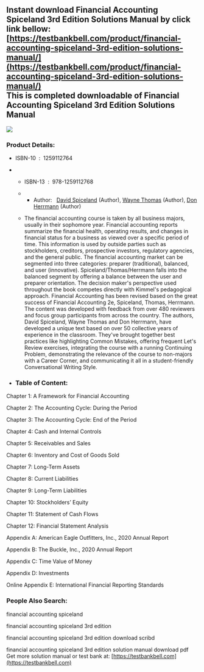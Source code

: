 Instant download **Financial Accounting Spiceland 3rd Edition Solutions Manual** by click link bellow:  
[https://testbankbell.com/product/financial-accounting-spiceland-3rd-edition-solutions-manual/](https://testbankbell.com/product/financial-accounting-spiceland-3rd-edition-solutions-manual/)  
This is completed downloadable of Financial Accounting Spiceland 3rd Edition Solutions Manual
---------------------------------------------------------------------------------------------


![](https://testbankbell.com/wp-content/uploads/2023/05/Financial_Accounting_spicceland_3e__46027.1415902973.1280.1280.jpg)
### Product Details:


* ISBN-10 ‏ : ‎ 1259112764
* * ISBN-13 ‏ : ‎ 978-1259112768
  * * Author:   [David Spiceland](https://www.amazon.com/s/ref=dp_byline_sr_book_1?ie=UTF8&field-author=David+Spiceland&text=David+Spiceland&sort=relevancerank&search-alias=books) (Author), [Wayne Thomas](https://www.amazon.com/s/ref=dp_byline_sr_book_2?ie=UTF8&field-author=Wayne+Thomas&text=Wayne+Thomas&sort=relevancerank&search-alias=books) (Author), [Don Herrmann](https://www.amazon.com/s/ref=dp_byline_sr_book_3?ie=UTF8&field-author=Don+Herrmann&text=Don+Herrmann&sort=relevancerank&search-alias=books) (Author)
   
  * The financial accounting course is taken by all business majors, usually in their sophomore year. Financial accounting reports summarize the financial health, operating results, and changes in financial status for a business as viewed over a specific period of time. This information is used by outside parties such as stockholders, creditors, prospective investors, regulatory agencies, and the general public. The financial accounting market can be segmented into three categories: preparer (traditional), balanced, and user (innovative). Spiceland/Thomas/Herrmann falls into the balanced segment by offering a balance between the user and preparer orientation. The decision maker's perspective used throughout the book competes directly with Kimmel's pedagogical approach. Financial Accounting has been revised based on the great success of Financial Accounting 2e, Spiceland, Thomas, Herrmann. The content was developed with feedback from over 480 reviewers and focus group participants from across the country. The authors, David Spiceland, Wayne Thomas and Don Herrmann, have developed a unique text based on over 50 collective years of experience in the classroom. They've brought together best practices like highlighting Common Mistakes, offering frequent Let's Review exercises, integrating the course with a running Continuing Problem, demonstrating the relevance of the course to non-majors with a Career Corner, and communicating it all in a student-friendly Conversational Writing Style.
 
* ### Table of Content:

Chapter 1: A Framework for Financial Accounting

Chapter 2: The Accounting Cycle: During the Period

Chapter 3: The Accounting Cycle: End of the Period

Chapter 4: Cash and Internal Controls

Chapter 5: Receivables and Sales

Chapter 6: Inventory and Cost of Goods Sold

Chapter 7: Long-Term Assets

Chapter 8: Current Liabilities

Chapter 9: Long-Term Liabilities

Chapter 10: Stockholders’ Equity

Chapter 11: Statement of Cash Flows

Chapter 12: Financial Statement Analysis

Appendix A: American Eagle Outfitters, Inc., 2020 Annual Report

Appendix B: The Buckle, Inc., 2020 Annual Report

Appendix C: Time Value of Money

Appendix D: Investments

Online Appendix E: International Financial Reporting Standards


 ### People Also Search:


 financial accounting spiceland

 financial accounting spiceland 3rd edition

 financial accounting spiceland 3rd edition download scribd

 financial accounting spiceland 3rd edition solution manual download pdf  
  Get more solution manual or test bank at: [https://testbankbell.com](https://testbankbell.com)
